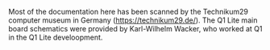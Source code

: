 Most of the documentation here has been scanned by the Technikum29 computer museum in Germany (<a href="https://technikum29.de/">https://technikum29.de/</a>). The Q1 Lite main board schematics were provided by Karl-Wilhelm Wacker, who worked at Q1 in the Q1 Lite develoopment.
